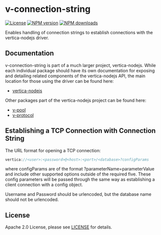 # v-connection-string

[![License](https://img.shields.io/badge/License-Apache%202.0-orange.svg)](https://opensource.org/licenses/Apache-2.0)
[![NPM version](https://img.shields.io/npm/v/v-connection-string?color=blue)](https://www.npmjs.com/package/v-connection-string)
[![NPM downloads](https://img.shields.io/npm/dm/v-connection-string)](https://www.npmjs.com/package/v-connection-string)

Enables handling of connection strings to establish connections with the vertica-nodejs driver.

## Documentation

v-connection-string is part of a much larger project, vertica-nodejs. While each individual package should have its own documentation for exposing and detailing related components of the vertica-nodejs API, the main location for those using the driver can be found here:

- [vertica-nodejs](https://github.com/vertica/vertica-nodejs/tree/master/packages/vertica-nodejs)

Other packages part of the vertica-nodejs project can be found here:

- [v-pool](https://github.com/vertica/vertica-nodejs/tree/master/packages/v-pool)
- [v-protocol](https://github.com/vertica/vertica-nodejs/tree/master/packages/v-protocol)


## Establishing a TCP Connection with Connection String

The URL format for opening a TCP connection: 

```javascript 
vertica://<user>:<password>@<host>:<port>/<database>?configParams
```

where configParams are of the format ?parameterName=parameterValue and include other supported options outside of the required five. These config parameters will be passed through the same way as establishing a client connection with a config object. 

Username and Password should be urlencoded, but the database name should not be urlencoded. 

## License

Apache 2.0 License, please see [LICENSE](https://github.com/vertica/vertica-nodejs/blob/master/LICENSE) for details.
